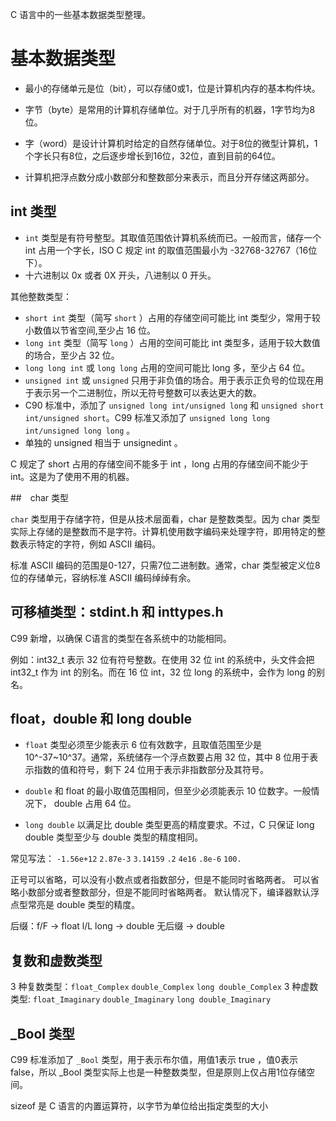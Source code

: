 
C 语言中的一些基本数据类型整理。

# 基本数据类型


* 最小的存储单元是位（bit），可以存储0或1，位是计算机内存的基本构件块。
* 字节（byte）是常用的计算机存储单位。对于几乎所有的机器，1字节均为8位。
* 字（word）是设计计算机时给定的自然存储单位。对于8位的微型计算机，1个字长只有8位，之后逐步增长到16位，32位，直到目前的64位。

* 计算机把浮点数分成小数部分和整数部分来表示，而且分开存储这两部分。

## int 类型

* `int` 类型是有符号整型。其取值范围依计算机系统而已。一般而言，储存一个 int 占用一个字长，ISO C 规定 int 的取值范围最小为 -32768-32767（16位下）。
* 十六进制以 0x 或者 0X 开头，八进制以 0 开头。

其他整数类型：

* `short int` 类型（简写 `short` ）占用的存储空间可能比 int 类型少，常用于较小数值以节省空间,至少占 16 位。
* `long int` 类型（简写 `long` ）占用的空间可能比 int 类型多，适用于较大数值的场合，至少占 32 位。
* `long long int` 或 `long long` 占用的空间可能比 long 多，至少占 64 位。
* `unsigned int` 或 `unsigned` 只用于非负值的场合。用于表示正负号的位现在用于表示另一个二进制位，所以无符号整数可以表达更大的数。
* C90 标准中，添加了 `unsigned long int/unsigned long` 和 `unsigned short int/unsigned short`。C99 标准又添加了 `unsigned long long int/unsigned long long` 。
* 单独的 unsigned 相当于 unsignedint 。

C 规定了 short 占用的存储空间不能多于 int ，long 占用的存储空间不能少于 int。这是为了使用不用的机器。

##　char 类型

`char` 类型用于存储字符，但是从技术层面看，char 是整数类型。因为 char 类型实际上存储的是整数而不是字符。计算机使用数字编码来处理字符，即用特定的整数表示特定的字符，例如 ASCII 编码。

标准 ASCII 编码的范围是0-127，只需7位二进制数。通常，char 类型被定义位8位的存储单元，容纳标准 ASCII 编码绰绰有余。

## 可移植类型：stdint.h 和  inttypes.h

C99 新增，以确保 C语言的类型在各系统中的功能相同。

例如：int32_t 表示 32 位有符号整数。在使用 32 位 int 的系统中，头文件会把 int32_t 作为 int 的别名。而在 16 位 int，32 位 long 的系统中，会作为 long 的别名。

## float，double 和 long double

* `float` 类型必须至少能表示 6 位有效数字，且取值范围至少是 10^-37~10^37。通常，系统储存一个浮点数要占用 32 位，其中 8 位用于表示指数的值和符号，剩下 24 位用于表示非指数部分及其符号。

* `double` 和 float 的最小取值范围相同，但至少必须能表示 10 位数字。一般情况下， double 占用 64 位。

* `long double` 以满足比 double 类型更高的精度要求。不过，C 只保证 long double 类型至少与 double 类型的精度相同。

常见写法： `-1.56e+12` `2.87e-3` `3.14159` `.2` `4e16` `.8e-6` `100.`

正号可以省略，可以没有小数点或者指数部分，但是不能同时省略两者。
可以省略小数部分或者整数部分，但是不能同时省略两者。
默认情况下，编译器默认浮点型常亮是 double 类型的精度。

后缀：f/F -> float   l/L long -> double  无后缀 -> double

## 复数和虚数类型

3 种复数类型：`float_Complex` `double_Complex` `long double_Complex`
3 种虚数类型: `float_Imaginary` `double_Imaginary` `long double_Imaginary`

## _Bool 类型

C99 标准添加了 `_Bool` 类型，用于表示布尔值，用值1表示 true ，值0表示 false，所以 _Bool 类型实际上也是一种整数类型，但是原则上仅占用1位存储空间。

sizeof 是 C 语言的内置运算符，以字节为单位给出指定类型的大小
